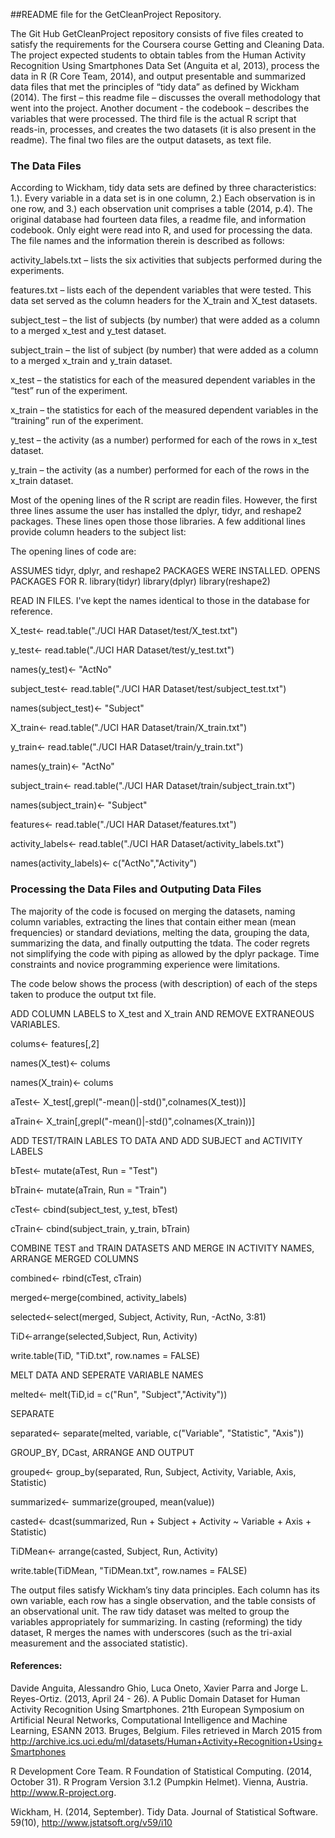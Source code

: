 ##README file for the GetCleanProject Repository.

The Git Hub GetCleanProject repository consists of five files created to satisfy the requirements for the Coursera course Getting and Cleaning Data.  The project expected students to obtain tables from the Human Activity Recognition Using Smartphones Data Set (Anguita et al, 2013), process the data in R (R Core Team, 2014), and output presentable and summarized data files that met the principles of “tidy data” as defined by Wickham (2014).  The first – this readme file – discusses the overall methodology that went into the project.  Another document - the codebook – describes the variables that were processed.  The third file is the actual R script that reads-in, processes, and creates the two datasets (it is also present in the readme).  The final two files are the output datasets, as text file.

### The Data Files

According to Wickham, tidy data sets are defined by three characteristics: 1.).  Every variable in a data set is in one column, 2.) Each observation is in one row, and 3.) each observation unit comprises a table (2014, p.4).  The original database had fourteen data files, a readme file, and information codebook.  Only eight were read into R, and used for processing the data.  The file names and the information therein is described as follows:

activity_labels.txt – lists the six activities that subjects performed during the experiments.

features.txt – lists each of the dependent variables that were tested.  This data set served as the column headers for the X_train and X_test datasets.

subject_test – the list of subjects (by number) that were added as a column to a merged x_test and y_test dataset.

subject_train – the list of subject (by number) that were added as a column to a merged x_train and y_train dataset.  

x_test – the statistics for each of the measured dependent variables in the “test” run of the experiment.

x_train – the statistics for each of the measured dependent variables in the “training” run of the experiment.

y_test – the activity (as a number) performed for each of the rows in x_test dataset.

y_train – the activity (as a number) performed for each of the rows in the x_train dataset.

Most of the opening lines of the R script are readin files.  However, the first three lines assume the user has installed the dplyr, tidyr, and reshape2 packages.  These lines open those those libraries.  A few additional lines provide column headers to the subject list:

The opening lines of code are:


ASSUMES tidyr, dplyr, and reshape2 PACKAGES WERE INSTALLED. OPENS PACKAGES FOR R.
library(tidyr)
library(dplyr)
library(reshape2)

READ IN FILES. I've kept the names identical to those in the database for reference.

  X_test<- read.table("./UCI HAR Dataset/test/X_test.txt")
  
  y_test<- read.table("./UCI HAR Dataset/test/y_test.txt")
  
  names(y_test)<- "ActNo"
  
  subject_test<- read.table("./UCI HAR Dataset/test/subject_test.txt")
  
  names(subject_test)<- "Subject"
  
  X_train<- read.table("./UCI HAR Dataset/train/X_train.txt")
  
  y_train<- read.table("./UCI HAR Dataset/train/y_train.txt")
  
  names(y_train)<- "ActNo"
  
  subject_train<- read.table("./UCI HAR Dataset/train/subject_train.txt")
  
  names(subject_train)<- "Subject"
  
  features<- read.table("./UCI HAR Dataset/features.txt")
  
  activity_labels<- read.table("./UCI HAR Dataset/activity_labels.txt")
  
  names(activity_labels)<- c("ActNo","Activity")  


### Processing the Data Files and Outputing Data Files

The majority of the code is focused on merging the datasets, naming column variables, extracting the lines that contain either mean (mean frequencies) or standard deviations, melting the data, grouping the data, summarizing the data, and finally outputting the tdata.  The coder regrets not simplifying the code with piping as allowed by the dplyr package.  Time constraints and novice programming experience were limitations.  

The code below shows the process (with description) of each of the steps taken to produce the output txt file.


ADD COLUMN LABELS to X_test and X_train AND REMOVE EXTRANEOUS VARIABLES.  

  colums<- features[,2]
  
  names(X_test)<- colums
  
  names(X_train)<- colums

  aTest<- X_test[,grepl("-mean()|-std()",colnames(X_test))]
  
  aTrain<- X_train[,grepl("-mean()|-std()",colnames(X_train))]
  
ADD TEST/TRAIN LABLES TO DATA AND ADD SUBJECT and ACTIVITY LABELS

  bTest<- mutate(aTest, Run = "Test")
  
  bTrain<- mutate(aTrain, Run = "Train")
  
  cTest<- cbind(subject_test, y_test, bTest)
  
  cTrain<- cbind(subject_train, y_train, bTrain)

COMBINE TEST and TRAIN DATASETS AND MERGE IN ACTIVITY NAMES, ARRANGE MERGED COLUMNS

  combined<- rbind(cTest, cTrain)

  merged<-merge(combined, activity_labels) 
  
  selected<-select(merged, Subject, Activity, Run, -ActNo, 3:81) 
  
  TiD<-arrange(selected,Subject, Run, Activity)
  
  write.table(TiD, "TiD.txt", row.names = FALSE)


 MELT DATA AND SEPERATE VARIABLE NAMES
 
  melted<- melt(TiD,id = c("Run", "Subject","Activity"))
  
SEPARATE 

  separated<- separate(melted, variable, c("Variable", "Statistic", "Axis"))

GROUP_BY, DCast, ARRANGE AND OUTPUT  

  grouped<- group_by(separated, Run, Subject, Activity, Variable, Axis, Statistic)
  
  summarized<- summarize(grouped, mean(value))
  
  casted<- dcast(summarized, Run + Subject + Activity ~ Variable + Axis + Statistic)  
  
  TiDMean<- arrange(casted, Subject, Run, Activity)
  
  write.table(TiDMean, "TiDMean.txt", row.names = FALSE)


The output files satisfy Wickham’s tiny data principles.  Each column has its own variable, each row has a single observation, and the table consists of an observational unit.  The raw tidy dataset was melted to group the variables appropriately for summarizing.  In casting (reforming) the tidy dataset, R merges the names with underscores (such as the tri-axial measurement and the associated statistic).  


#### References:

Davide Anguita, Alessandro Ghio, Luca Oneto, Xavier Parra and Jorge L. Reyes-Ortiz.  (2013, April 24 - 26).  A Public Domain Dataset for Human Activity Recognition Using Smartphones. 21th European Symposium on Artificial Neural Networks, Computational Intelligence and Machine Learning, ESANN 2013. Bruges, Belgium.  Files retrieved in March 2015 from http://archive.ics.uci.edu/ml/datasets/Human+Activity+Recognition+Using+Smartphones


R Development Core Team.  R Foundation of Statistical Computing.  (2014, October 31).  R Program Version 3.1.2  (Pumpkin Helmet).  Vienna, Austria.  http://www.R-project.org.

Wickham, H.  (2014, September).  Tidy Data.  Journal of Statistical Software.  59(10), 
http://www.jstatsoft.org/v59/i10 

